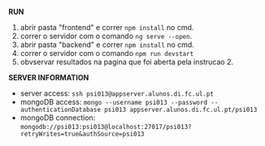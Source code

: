 **RUN**

1. abrir pasta "frontend" e correr `npm install` no cmd.
2. correr o servidor com o comando `ng serve --open`.
3. abrir pasta "backend" e correr `npm install` no cmd.
4. correr o servidor com o comando `npm run devstart`
5. obvservar resultados na pagina que foi aberta pela instrucao 2.

**SERVER INFORMATION**

- server access: `ssh psi013@appserver.alunos.di.fc.ul.pt`
- mongoDB access: `mongo --username psi013 --password --authenticationDatabase psi013 appserver.alunos.di.fc.ul.pt/psi013`
- mongoDB connection: `mongodb://psi013:psi013@localhost:27017/psi013?retryWrites=true&authSource=psi013`
